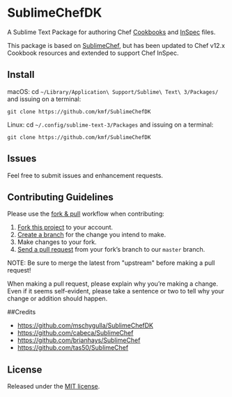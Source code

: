 # SublimeChefDK

A Sublime Text Package for authoring Chef [Cookbooks][resources] and [InSpec][inspec] files.

This package is based on [SublimeChef][sublimechef], but has been updated to Chef v12.x Cookbook resources and extended to support Chef InSpec.

## Install

macOS:
cd `~/Library/Application\ Support/Sublime\ Text\ 3/Packages/` and issuing on a terminal:

    git clone https://github.com/kmf/SublimeChefDK

Linux:
cd `~/.config/sublime-text-3/Packages` and issuing on a terminal:

    git clone https://github.com/kmf/SublimeChefDK


## Issues

Feel free to submit issues and enhancement requests.

## Contributing Guidelines

Please use the [fork & pull][fork-and-pull] workflow when contributing:

1. [Fork this project][fork] to your account.
2. [Create a branch][branch] for the change you intend to make.
3. Make changes to your fork.
4. [Send a pull request][pr] from your fork’s branch to our `master` branch.

NOTE: Be sure to merge the latest from "upstream" before making a pull request!

When making a pull request, please explain why you’re making a change. Even if it seems self-evident, please take a sentence or two to tell why your change or addition should happen.

##Credits
- https://github.com/mschygulla/SublimeChefDK 
- https://github.com/cabeca/SublimeChef
- https://github.com/brianhays/SublimeChef
- https://github.com/tas50/SublimeChef

## License

Released under the [MIT license](LICENSE).

[resources]: https://docs.chef.io/resources.html
[inspec]: https://docs.chef.io/inspec_reference.html
[sublimechef]: https://github.com/brianhays/SublimeChef
[fork-and-pull]: https://help.github.com/articles/using-pull-requests/
[fork]: http://help.github.com/forking/
[branch]: https://help.github.com/articles/creating-and-deleting-branches-within-your-repository
[pr]: http://help.github.com/pull-requests/